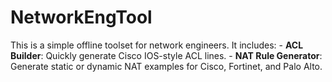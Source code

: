 # NetworkEngTool
This is a simple offline toolset for network engineers. It includes:  - **ACL Builder**: Quickly generate Cisco IOS-style ACL lines. - **NAT Rule Generator**: Generate static or dynamic NAT examples for Cisco, Fortinet, and Palo Alto.
